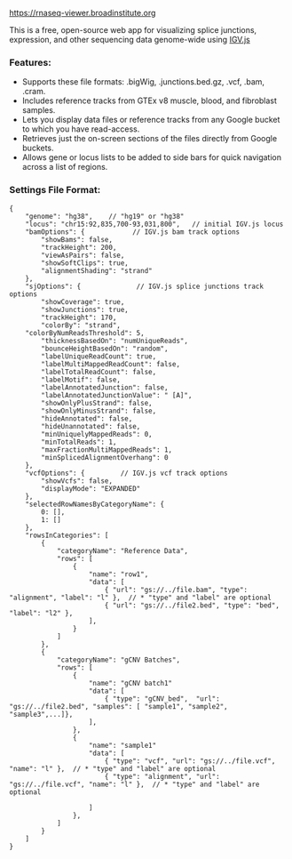 https://rnaseq-viewer.broadinstitute.org

This is a free, open-source web app for visualizing splice junctions, expression, and other sequencing data genome-wide using [IGV.js](https://github.com/igvteam/igv.js)

### Features:
- Supports these file formats: .bigWig, .junctions.bed.gz, .vcf, .bam, .cram.
- Includes reference tracks from GTEx v8 muscle, blood, and fibroblast samples.
- Lets you display data files or reference tracks from any Google bucket to which you have read-access.
- Retrieves just the on-screen sections of the files directly from Google buckets.
- Allows gene or locus lists to be added to side bars for quick navigation across a list of regions.


### Settings File Format:

```
{
    "genome": "hg38",    // "hg19" or "hg38"
    "locus": "chr15:92,835,700-93,031,800",   // initial IGV.js locus  
    "bamOptions": {            // IGV.js bam track options
        "showBams": false,
        "trackHeight": 200,
        "viewAsPairs": false,
        "showSoftClips": true,
        "alignmentShading": "strand"
    },
    "sjOptions": {              // IGV.js splice junctions track options
        "showCoverage": true,
        "showJunctions": true,
        "trackHeight": 170,
        "colorBy": "strand",
	"colorByNumReadsThreshold": 5,
        "thicknessBasedOn": "numUniqueReads",
        "bounceHeightBasedOn": "random",
        "labelUniqueReadCount": true,
        "labelMultiMappedReadCount": false,
        "labelTotalReadCount": false,
        "labelMotif": false,
        "labelAnnotatedJunction": false,
        "labelAnnotatedJunctionValue": " [A]",
        "showOnlyPlusStrand": false,
        "showOnlyMinusStrand": false,
        "hideAnnotated": false,
        "hideUnannotated": false,
        "minUniquelyMappedReads": 0,
        "minTotalReads": 1,
        "maxFractionMultiMappedReads": 1,
        "minSplicedAlignmentOverhang": 0
    },
    "vcfOptions": {         // IGV.js vcf track options
        "showVcfs": false,
        "displayMode": "EXPANDED"
    },
    "selectedRowNamesByCategoryName": {
        0: [],
        1: []
    },
    "rowsInCategories": [
        {
            "categoryName": "Reference Data",
            "rows": [
                { 
                    "name": "row1", 
                    "data": [
                        { "url": "gs://../file.bam", "type": "alignment", "label": "l" },  // * "type" and "label" are optional
                        { "url": "gs://../file2.bed", "type": "bed", "label": "l2" },
                    ],
                }
            ]
        },
        {
            "categoryName": "gCNV Batches",
            "rows": [
                {
                    "name": "gCNV batch1"
                    "data": [
                        { "type": "gCNV_bed",  "url": "gs://../file2.bed", "samples": [ "sample1", "sample2", "sample3",...]},
                    ],
                },
                {
                    "name": "sample1"
                    "data": [
                        { "type": "vcf", "url": "gs://../file.vcf", "name": "l" },  // * "type" and "label" are optional
                        { "type": "alignment", "url": "gs://../file.vcf", "name": "l" },  // * "type" and "label" are optional
                        
                    ]
                },
            ]
        }
    ]
}
```
